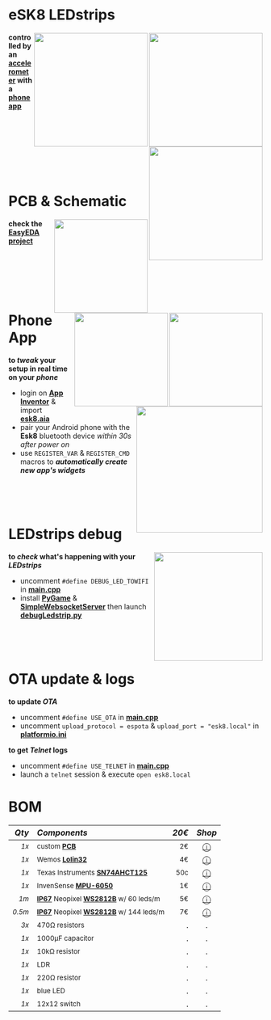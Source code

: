 # eSK8 LEDstrips
<img src="https://media.giphy.com/media/IhCHKo42Hx7WFkRmzQ/giphy.gif" height="225" align="right"><img src="https://media.giphy.com/media/fY5xLxGayUptPZuTfG/giphy.gif" height="225" align="right"><img src="https://media.giphy.com/media/RfYtkG17dUJyVmbPet/giphy.gif" height="225" align="right">

**controlled by an [accelerometer](https://github.com/sebdelsol/esk8-ledstrip/blob/master/README.md#bom) with a [phone app](https://github.com/sebdelsol/esk8-ledstrip/blob/master/README.md#android-app)**
<p>&nbsp;</p>  <p>&nbsp;</p>   <p>&nbsp;</p>  <p>&nbsp;</p>

# PCB & Schematic
[<img src="https://i.imgur.com/fsrZ5Zs.jpg" height="185" align="right">](https://easyeda.com/seb.morin/esk8)[<img src="https://i.imgur.com/bn5Pk2N.jpg" height="185" align="right">](https://easyeda.com/seb.morin/esk8)[<img src="https://image.easyeda.com/histories/aaf838e4a54c468f9502dc529522ac38.png" height="185" align="right">](https://easyeda.com/seb.morin/esk8)

**check the [EasyEDA project](https://easyeda.com/seb.morin/esk8)**

<p>&nbsp;</p>  <p>&nbsp;</p>   <p>&nbsp;</p>  

# Phone App 
<img src="https://media.giphy.com/media/TfFm0aNsc1LnWPsiab/giphy.gif" height="250" align="right">

**to *tweak* your setup in real time on your *phone***
* login on **[App Inventor](http://ai2.appinventor.mit.edu/)** & import **[esk8.aia](https://github.com/sebdelsol/Esk8/blob/master/esk8.aia)**
* pair your Android phone with the **Esk8** bluetooth device *within 30s after power on*
* use `REGISTER_VAR` & `REGISTER_CMD` macros to ***automatically create new app's widgets***
<p>&nbsp;</p>  <p>&nbsp;</p>  

# LEDstrips debug
<img src="https://media.giphy.com/media/eJFgXPfn9yUhgEfCkM/giphy.gif" height="215" align="right">

**to *check* what's happening with your *LEDstrips***
* uncomment `#define DEBUG_LED_TOWIFI` in **[main.cpp](https://github.com/sebdelsol/Esk8/blob/master/src/main.cpp)** 
* install **[PyGame](https://www.pygame.org)** & **[SimpleWebsocketServer](https://pypi.org/project/simple-websocket-server)** then launch **[debugLedstrip.py](https://github.com/sebdelsol/Esk8/blob/master/DebugLedstrip.py)**

<p>&nbsp;</p>  <p>&nbsp;</p>

# OTA update & logs
**to update *OTA***
* uncomment `#define USE_OTA` in **[main.cpp](https://github.com/sebdelsol/Esk8/blob/master/src/main.cpp)** 
* uncomment `upload_protocol = espota` & `upload_port = "esk8.local"` in **[platformio.ini](https://github.com/sebdelsol/Esk8/blob/master/platformio.ini)** 

**to get *Telnet* logs**
* uncomment `#define USE_TELNET` in **[main.cpp](https://github.com/sebdelsol/Esk8/blob/master/src/main.cpp)** 
* launch a `telnet` session & execute `open esk8.local`

# BOM

*Qty*|*Components* | *20€* | *Shop*
---: | :---| ---: | :---:
<sub>*1x*</sub>|<sub>custom **[PCB](https://easyeda.com/seb.morin/esk8)**| <sub>2€</sub>| [ⓘ](https://easyeda.com/seb.morin/esk8)</sub>
<sub>*1x*</sub>|<sub> Wemos **[Lolin32](https://www.espressif.com/sites/default/files/documentation/esp32-wroom-32_datasheet_en.pdf)**</sub>| <sub>4€</sub> | [ⓘ](https://www.aliexpress.com/wholesale?catId=0&SearchText=lolin32)
<sub>*1x*</sub>|<sub> Texas Instruments **[SN74AHCT125](https://www.ti.com/product/SN74AHCT125)** </sub>| <sub>50c</sub> | [ⓘ](https://www.ebay.com/sch/i.html?_nkw=SN74AHCT125)
<sub>*1x*</sub>|<sub> InvenSense **[MPU-6050](https://invensense.tdk.com/products/motion-tracking/6-axis/mpu-6050/)** </sub>| <sub>1€</sub> | [ⓘ](https://www.aliexpress.com/wholesale?catId=0&SearchText=mpu-6050)
<sub>*1m*</sub>|<sub>**[IP67](https://en.wikipedia.org/wiki/IP_Code)** Neopixel **[WS2812B](https://cdn-shop.adafruit.com/datasheets/WS2812B.pdf)** w/ 60 leds/m </sub>| <sub>5€</sub> | [ⓘ](https://www.aliexpress.com/wholesale?catId=0&SearchText=ws2812b+ip67)
<sub>*0.5m*</sub>|<sub>**[IP67](https://en.wikipedia.org/wiki/IP_Code)** Neopixel **[WS2812B](https://cdn-shop.adafruit.com/datasheets/WS2812B.pdf)** w/ 144 leds/m </sub>| <sub>7€</sub> | [ⓘ](https://www.aliexpress.com/wholesale?catId=0&SearchText=ws2812b+ip67)
<sub>*3x*</sub>|<sub>470Ω resistors</sub>| . | .
<sub>*1x*</sub>|<sub>1000μF capacitor</sub>| . | .
<sub>*1x*</sub>|<sub>10kΩ resistor</sub>| . | .
<sub>*1x*</sub>|<sub>LDR</sub>| . | .
<sub>*1x*</sub>|<sub>220Ω resistor</sub>| . | .
<sub>*1x*</sub>|<sub>blue LED</sub>| . | .
<sub>*1x*</sub>|<sub>12x12 switch</sub>| . | .
